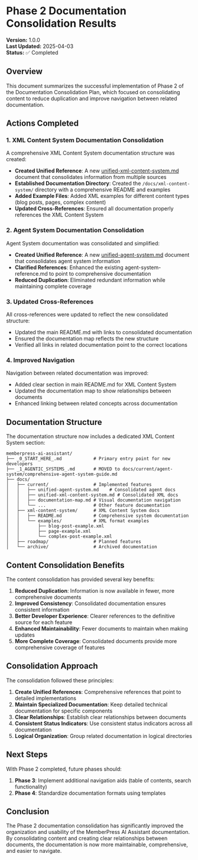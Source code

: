 # Phase 2 Documentation Consolidation Results

**Version:** 1.0.0  
**Last Updated:** 2025-04-03  
**Status:** ✅ Completed

## Overview

This document summarizes the successful implementation of Phase 2 of the Documentation Consolidation Plan, which focused on consolidating content to reduce duplication and improve navigation between related documentation.

## Actions Completed

### 1. XML Content System Documentation Consolidation

A comprehensive XML Content System documentation structure was created:

- **Created Unified Reference**: A new [unified-xml-content-system.md](unified-xml-content-system.md) document that consolidates information from multiple sources
- **Established Documentation Directory**: Created the `/docs/xml-content-system/` directory with a comprehensive README and examples
- **Added Example Files**: Added XML examples for different content types (blog posts, pages, complex content)
- **Updated Cross-References**: Ensured all documentation properly references the XML Content System

### 2. Agent System Documentation Consolidation

Agent System documentation was consolidated and simplified:

- **Created Unified Reference**: A new [unified-agent-system.md](unified-agent-system.md) document that consolidates agent system information
- **Clarified References**: Enhanced the existing agent-system-reference.md to point to comprehensive documentation
- **Reduced Duplication**: Eliminated redundant information while maintaining complete coverage

### 3. Updated Cross-References

All cross-references were updated to reflect the new consolidated structure:

- Updated the main README.md with links to consolidated documentation
- Ensured the documentation map reflects the new structure
- Verified all links in related documentation point to the correct locations

### 4. Improved Navigation

Navigation between related documentation was improved:

- Added clear section in main README.md for XML Content System
- Updated the documentation map to show relationships between documents
- Enhanced linking between related concepts across documentation

## Documentation Structure

The documentation structure now includes a dedicated XML Content System section:

```
memberpress-ai-assistant/
├── _0_START_HERE_.md            # Primary entry point for new developers
├── _1_AGENTIC_SYSTEMS_.md       # MOVED to docs/current/agent-system/comprehensive-agent-system-guide.md
├── docs/
│   ├── current/                 # Implemented features
│   │   ├── unified-agent-system.md    # Consolidated agent docs
│   │   ├── unified-xml-content-system.md # Consolidated XML docs
│   │   ├── documentation-map.md # Visual documentation navigation
│   │   └── ...                  # Other feature documentation
│   ├── xml-content-system/      # XML Content System docs
│   │   ├── README.md            # Comprehensive system documentation
│   │   └── examples/            # XML format examples
│   │       ├── blog-post-example.xml
│   │       ├── page-example.xml
│   │       └── complex-post-example.xml
│   ├── roadmap/                 # Planned features
│   └── archive/                 # Archived documentation
```

## Content Consolidation Benefits

The content consolidation has provided several key benefits:

1. **Reduced Duplication**: Information is now available in fewer, more comprehensive documents
2. **Improved Consistency**: Consolidated documentation ensures consistent information
3. **Better Developer Experience**: Clearer references to the definitive source for each feature
4. **Enhanced Maintainability**: Fewer documents to maintain when making updates
5. **More Complete Coverage**: Consolidated documents provide more comprehensive coverage of features

## Consolidation Approach

The consolidation followed these principles:

1. **Create Unified References**: Comprehensive references that point to detailed implementations
2. **Maintain Specialized Documentation**: Keep detailed technical documentation for specific components
3. **Clear Relationships**: Establish clear relationships between documents
4. **Consistent Status Indicators**: Use consistent status indicators across all documentation
5. **Logical Organization**: Group related documentation in logical directories

## Next Steps

With Phase 2 completed, future phases should:

1. **Phase 3**: Implement additional navigation aids (table of contents, search functionality)
2. **Phase 4**: Standardize documentation formats using templates

## Conclusion

The Phase 2 documentation consolidation has significantly improved the organization and usability of the MemberPress AI Assistant documentation. By consolidating content and creating clear relationships between documents, the documentation is now more maintainable, comprehensive, and easier to navigate.